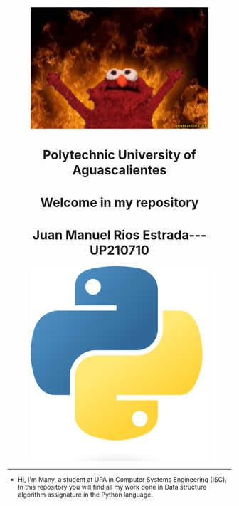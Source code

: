 <center>

<div align="center">
<img alt="Xd" src='U1_NetAcad/imagenes/giphy.gif' width='400'>
</div>

# Polytechnic University of Aguascalientes
# Welcome in my repository
# Juan Manuel Rios Estrada---UP210710

<div align="center">
<img alt="Xd" src='U1_NetAcad/imagenes/Python.png' width='400'>
</div>

</center>

------------

* Hi, I'm Many, a student at UPA in Computer Systems Engineering (ISC). In this repository you will find all my work done in Data structure algorithm assignature in the Python language.

<center>

</center>